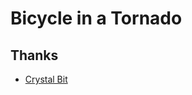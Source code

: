 # Bicycle in a Tornado

## Thanks

- [Crystal Bit](https://github.com/crystal-bit/godot-game-template)
